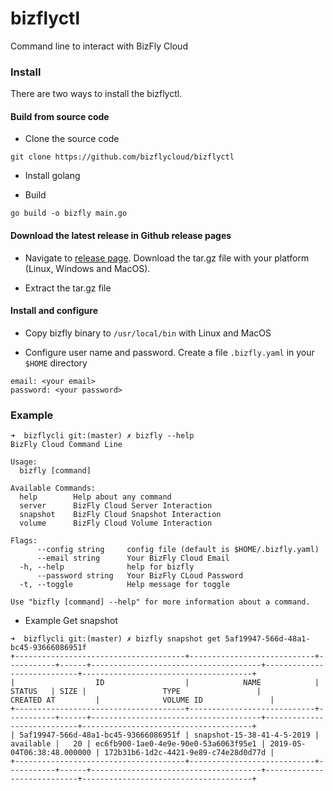 # bizflyctl

Command line to interact with BizFly Cloud 

### Install

There are two ways to install the bizflyctl.

#### Build from source code

- Clone the source code 

```shell script
git clone https://github.com/bizflycloud/bizflyctl
```

- Install golang

- Build 

```shell script
go build -o bizfly main.go
```

#### Download the latest release in Github release pages

- Navigate to [release page](https://github.com/bizflycloud/bizflyctl/releases). Download the tar.gz file with your platform (Linux, Windows and MacOS).

- Extract the tar.gz file


#### Install and configure

- Copy bizfly binary to `/usr/local/bin` with Linux and MacOS

- Configure user name and password. Create a file `.bizfly.yaml` in your `$HOME` directory

```
email: <your email>
password: <your password>
```


### Example

```shell script
➜  bizflycli git:(master) ✗ bizfly --help
BizFly Cloud Command Line

Usage:
  bizfly [command]

Available Commands:
  help        Help about any command
  server      BizFly Cloud Server Interaction
  snapshot    BizFly Cloud Snapshot Interaction
  volume      BizFly Cloud Volume Interaction

Flags:
      --config string     config file (default is $HOME/.bizfly.yaml)
      --email string      Your BizFly Cloud Email
  -h, --help              help for bizfly
      --password string   Your BizFly CLoud Password
  -t, --toggle            Help message for toggle

Use "bizfly [command] --help" for more information about a command.

```

- Example Get snapshot

```shell script
➜  bizflycli git:(master) ✗ bizfly snapshot get 5af19947-566d-48a1-bc45-93666086951f
+--------------------------------------+----------------------------+-----------+------+--------------------------------------+----------------------------+--------------------------------------+
|                  ID                  |            NAME            |  STATUS   | SIZE |                 TYPE                 |         CREATED AT         |              VOLUME ID               |
+--------------------------------------+----------------------------+-----------+------+--------------------------------------+----------------------------+--------------------------------------+
| 5af19947-566d-48a1-bc45-93666086951f | snapshot-15-38-41-4-5-2019 | available |   20 | ec6fb900-1ae0-4e9e-90e0-53a6063f95e1 | 2019-05-04T06:38:48.000000 | 172b31b6-1d2c-4421-9e89-c74e28d0d77d |
+--------------------------------------+----------------------------+-----------+------+--------------------------------------+----------------------------+--------------------------------------+

```
